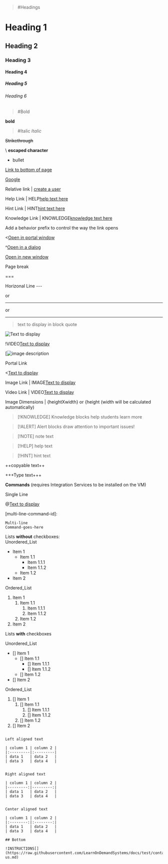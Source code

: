 >#Headings

# Heading 1 

## Heading 2 

### Heading 3 

#### Heading 4 

##### Heading 5 

###### Heading 6 

>#Bold

**bold** 

>#Italic
*Italic* 


~~Strikethrough~~ 

\ **escaped character**

- bullet

[Link to bottom of page](#bottom)

[Google](https://google.com)

Relative link | [create a user](create-user.md)

Help Link     | HELP[help text here](https://google.com)      

Hint Link     | HINT[hint text here](https://www.learnondemandsystems.com/) 

Knowledge Link | KNOWLEDGE[knowledge text here](https://www.learnondemandsystems.com/)                                       

Add a behavior prefix to control the way the link opens 

  

<[Open in portal window](https://www.learnondemandsystems.com)    



^[Open in a dialog](https://www.learnondemandsystems.com)      



[Open in new window ](https://www.learnondemandsystems.com)      

                                       
Page break        

===  

Horizonal Line     ---

or 

*** 

or

___ 

> text to display in block quote       
                                         
![Text to display](https://www.zelda.com/assets/img/home/games/354x198_ZeldaBreathofWild_v01.jpg)                               

!VIDEO[Text to display](https://www.youtube.com/watch?v=FDWb7aXOPCE)      

[![image description]((https://www.zelda.com/assets/img/home/games/354x198_ZeldaBreathofWild_v01.jpg)  )

Portal Link 

<[Text to display](https://www.learnondemandsystems.com)       

Image Link        |  IMAGE[Text to display](URL) 

Video Link        |  VIDEO[Text to display](URL)

Image Dimensions  | {heightXwidth} or {height (width will be calculated automatically) 
                                       
>[!KNOWLEDGE] Knowledge blocks help students learn more

>[!ALERT] Alert blocks draw attention to important issues! 

>[!NOTE] note text   

>[!HELP] help text

>[!HINT] hint text

++copyable text++ 

+++Type text+++    

**Commands** (requires Integration Services to be installed on the VM)</font>

Single Line

@[Text to display](`command`)

[multi-line-command-id]:
```
Multi-line
Command-goes-here
```

Lists **without** checkboxes:       
Unordered_List
- Item 1
    - Item 1.1
        - Item 1.1.1
        - Item 1.1.2
    - Item 1.2
- Item 2

Ordered_List
1. Item 1
    1. Item 1.1
        1. Item 1.1.1
        1. Item 1.1.2
    1. Item 1.2
1. Item 2


Lists **with** checkboxes

Unordered_List
- [] Item 1
    - [] Item 1.1
        - [] Item 1.1.1
        - [] Item 1.1.2
    - [] Item 1.2
- [] Item 2

Ordered_List
1. [] Item 1
    1. [] Item 1.1
        1. [] Item 1.1.1
        1. [] Item 1.1.2
    1. [] Item 1.2
1. [] Item 2
```

Left aligned text

| column 1 | column 2 |
|:---------|:---------|
| data 1   | data 2   |
| data 3   | data 4   |


Right aligned text

| column 1 | column 2 |
|---------:|---------:|
| data 1   | data 2   |
| data 3   | data 4   |


Center aligned text

| column 1 | column 2 |
|:--------:|:--------:|
| data 1   | data 2   |
| data 3   | data 4   |

## Bottom

!INSTRUCTIONS[](https://raw.githubusercontent.com/LearnOnDemandSystems/docs/test/contact-us.md)   
